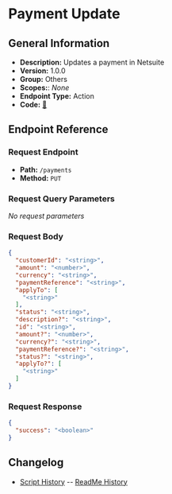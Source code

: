 # Payment Update

## General Information

- **Description:** Updates a payment in Netsuite
- **Version:** 1.0.0
- **Group:** Others
- **Scopes:**: _None_
- **Endpoint Type:** Action
- **Code:** [🔗](https://github.com/NangoHQ/integration-templates/tree/main/integrations/netsuite-tba/actions/payment-update.ts)

## Endpoint Reference

### Request Endpoint

- **Path:** `/payments`
- **Method:** `PUT`

### Request Query Parameters

_No request parameters_

### Request Body

```json
{
  "customerId": "<string>",
  "amount": "<number>",
  "currency": "<string>",
  "paymentReference": "<string>",
  "applyTo": [
    "<string>"
  ],
  "status": "<string>",
  "description?": "<string>",
  "id": "<string>",
  "amount?": "<number>",
  "currency?": "<string>",
  "paymentReference?": "<string>",
  "status?": "<string>",
  "applyTo?": [
    "<string>"
  ]
}
```

### Request Response

```json
{
  "success": "<boolean>"
}
```

## Changelog

- [Script History](https://github.com/NangoHQ/integration-templates/commits/main/integrations/netsuite-tba/actions/payment-update.ts)
-- [ReadMe History](https://github.com/NangoHQ/integration-templates/commits/main/integrations/netsuite-tba/actions/payment-update.md)
